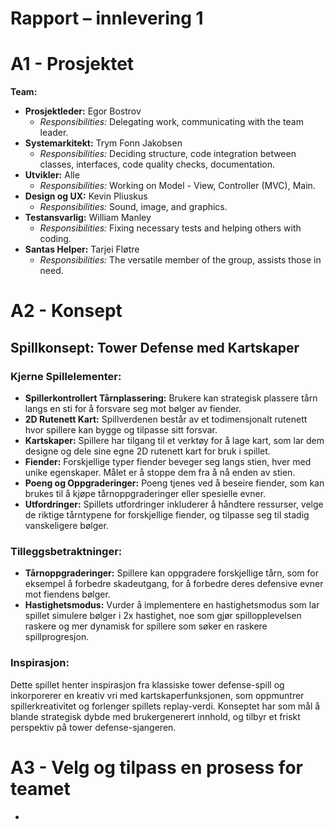 # Rapport – innlevering 1

 # A1 - Prosjektet
 **Team:** 
- **Prosjektleder:** Egor Bostrov
  - *Responsibilities:* Delegating work, communicating with the team leader.
- **Systemarkitekt:** Trym Fonn Jakobsen
  - *Responsibilities:* Deciding structure, code integration between classes, interfaces, code quality checks, documentation.
- **Utvikler:** Alle
  - *Responsibilities:* Working on Model - View, Controller (MVC), Main.
- **Design og UX:** Kevin Pliuskus
  - *Responsibilities:* Sound, image, and graphics.
- **Testansvarlig:** William Manley
  - *Responsibilities:* Fixing necessary tests and helping others with coding.
- **Santas Helper:** Tarjei Fløtre
  - *Responsibilities:* The versatile member of the group, assists those in need.

# A2 - Konsept
## Spillkonsept: Tower Defense med Kartskaper

### Kjerne Spillelementer:
- **Spillerkontrollert Tårnplassering:** Brukere kan strategisk plassere tårn langs en sti for å forsvare seg mot bølger av fiender.
- **2D Rutenett Kart:** Spillverdenen består av et todimensjonalt rutenett hvor spillere kan bygge og tilpasse sitt forsvar.
- **Kartskaper:** Spillere har tilgang til et verktøy for å lage kart, som lar dem designe og dele sine egne 2D rutenett kart for bruk i spillet.
- **Fiender:** Forskjellige typer fiender beveger seg langs stien, hver med unike egenskaper. Målet er å stoppe dem fra å nå enden av stien.
- **Poeng og Oppgraderinger:** Poeng tjenes ved å beseire fiender, som kan brukes til å kjøpe tårnoppgraderinger eller spesielle evner.
- **Utfordringer:** Spillets utfordringer inkluderer å håndtere ressurser, velge de riktige tårntypene for forskjellige fiender, og tilpasse seg til stadig vanskeligere bølger.

### Tilleggsbetraktninger:
- **Tårnoppgraderinger:** Spillere kan oppgradere forskjellige tårn, som for eksempel å forbedre skadeutgang, for å forbedre deres defensive evner mot fiendens bølger.
- **Hastighetsmodus:** Vurder å implementere en hastighetsmodus som lar spillet simulere bølger i 2x hastighet, noe som gjør spillopplevelsen raskere og mer dynamisk for spillere som søker en raskere spillprogresjon.

### Inspirasjon:
Dette spillet henter inspirasjon fra klassiske tower defense-spill og inkorporerer en kreativ vri med kartskaperfunksjonen, som oppmuntrer spillerkreativitet og forlenger spillets replay-verdi. Konseptet har som mål å blande strategisk dybde med brukergenerert innhold, og tilbyr et friskt perspektiv på tower defense-sjangeren.


# A3 - Velg og tilpass en prosess for teamet
* 




